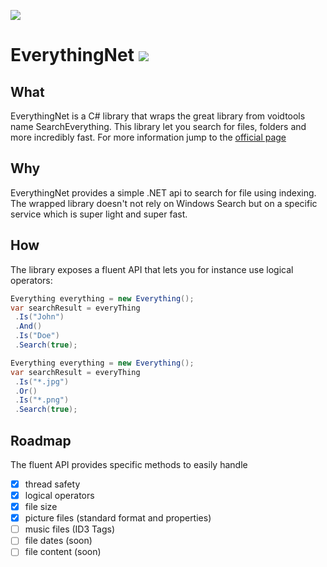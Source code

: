 ![](https://ci.appveyor.com/api/projects/status/dosd2rd023jgl8at?svg=true)

# EverythingNet ![](http://www.voidtools.com/forum/styles/prosilver/theme/images/site_logo.gif)

## What

EverythingNet is a C# library that wraps the great library from voidtools name SearchEverything.
This library let you search for files, folders and more incredibly fast.
For more information jump to the [official page](https://www.voidtools.com/)

## Why

EverythingNet provides a simple .NET api to search for file using indexing. The wrapped library doesn't not rely on Windows Search but on a specific service which is super light and super fast.

## How

The library exposes a fluent API that lets you for instance use logical operators:

```csharp
Everything everything = new Everything();
var searchResult = everyThing
 .Is("John")
 .And()
 .Is("Doe")
 .Search(true);
```

```csharp
Everything everything = new Everything();
var searchResult = everyThing
 .Is("*.jpg")
 .Or()
 .Is("*.png")
 .Search(true);
```

## Roadmap

The fluent API provides specific methods to easily handle
- [x] thread safety
- [x] logical operators
- [x] file size
- [x] picture files (standard format and properties)
- [ ] music files (ID3 Tags)
- [ ] file dates (soon)
- [ ] file content (soon)
